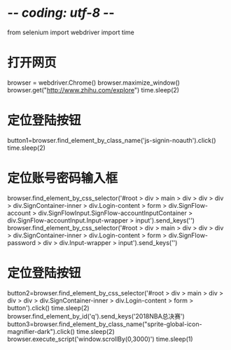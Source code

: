 # -*- coding: utf-8 -*-
from selenium import webdriver
import time

# 打开网页
browser = webdriver.Chrome()
browser.maximize_window()
browser.get("http://www.zhihu.com/explore")
time.sleep(2)
# 定位登陆按钮
button1=browser.find_element_by_class_name('js-signin-noauth').click()
time.sleep(2)
# 定位账号密码输入框
browser.find_element_by_css_selector('#root > div > main > div > div > div > div.SignContainer-inner > div.Login-content > form > div.SignFlow-account > div.SignFlowInput.SignFlow-accountInputContainer > div.SignFlow-accountInput.Input-wrapper > input').send_keys('')
browser.find_element_by_css_selector('#root > div > main > div > div > div > div.SignContainer-inner > div.Login-content > form > div.SignFlow-password > div > div.Input-wrapper > input').send_keys('')
# 定位登陆按钮
button2=browser.find_element_by_css_selector('#root > div > main > div > div > div > div.SignContainer-inner > div.Login-content > form > button').click()
time.sleep(2)
browser.find_element_by_id('q').send_keys('2018NBA总决赛')
button3=browser.find_element_by_class_name("sprite-global-icon-magnifier-dark").click()
time.sleep(2)
browser.execute_script('window.scrollBy(0,3000)')
time.sleep(1)

